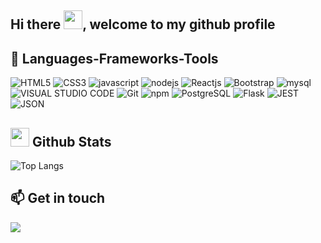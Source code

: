 
<!--
**francoparavan/francoparavan** is a ✨ _special_ ✨ repository because its `README.md` (this file) appears on your GitHub profile.

Here are some ideas to get you started:

- 🔭 I’m currently working on ...
- 🌱 I’m currently learning ...
- 👯 I’m looking to collaborate on ...
- 🤔 I’m looking for help with ...
- 💬 Ask me about ...
- 📫 How to reach me: ...
- 😄 Pronouns: ...
- ⚡ Fun fact: ...
-->
<h2>Hi there <img src="https://media.giphy.com/media/hvRJCLFzcasrR4ia7z/giphy.gif" width="30">, welcome to my github profile</h2>

## :robot: Languages-Frameworks-Tools
![HTML5](https://img.shields.io/badge/html5-%23E34F26.svg?style=for-the-badge&logo=html5&logoColor=white)
![CSS3](https://img.shields.io/badge/css3-%231572B6.svg?style=for-the-badge&logo=css3&logoColor=white)
![javascript](https://img.shields.io/badge/javascript%20-%23323330.svg?&style=for-the-badge&logo=javascript&logoColor=%23F7DF1E)
![nodejs](https://img.shields.io/badge/node.js%20-%2343853D.svg?&style=for-the-badge&logo=node.js&logoColor=white)
![Reactjs](https://img.shields.io/badge/react%20-%2320232a.svg?&style=for-the-badge&logo=react&logoColor=%2361DAFB)
![Bootstrap](https://img.shields.io/badge/bootstrap%20-%23563D7C.svg?&style=for-the-badge&logo=bootstrap&logoColor=white)
![mysql](https://img.shields.io/badge/mysql-4479A1.svg?style=for-the-badge&logo=mysql&logoColor=white)
![VISUAL STUDIO CODE](https://img.shields.io/badge/VISUAL%20STUDIO%20CODE-0078D7?style=for-the-badge&logo=visualstudiocode&logoColor=white)
![Git](https://img.shields.io/badge/git-%23F05033.svg?style=for-the-badge&logo=git&logoColor=white)
![npm](https://img.shields.io/badge/npm-CB3837.svg?style=for-the-badge&logo=npm&logoColor=white)
![PostgreSQL](https://img.shields.io/badge/PostgreSQL-316192?style=for-the-badge&logo=postgresql&logoColor=white)
![Flask](https://img.shields.io/badge/Flask-000000?style=for-the-badge&logo=flask&logoColor=white)
![JEST](https://img.shields.io/badge/JEST-9C4860?style=for-the-badge&logo=jest&logoColor=white)
![JSON](https://img.shields.io/badge/JSON-979797?style=for-the-badge&logo=json&logoColor=white)



## <img src="https://media.giphy.com/media/iY8CRBdQXODJSCERIr/giphy.gif" width="30"> Github Stats
![Top Langs](https://github-readme-stats.vercel.app/api/top-langs/?username=francoparavan&layout=compact&theme=dark&hide_border=true)&nbsp;&nbsp;&nbsp;&nbsp;

## :mailbox: Get in touch
<a href="https://www.google.com"><img src="https://img.shields.io/badge/LinkedIn-0A66C2?style=for-the-badge&logo=linkedin&logoColor=white"/></a>
